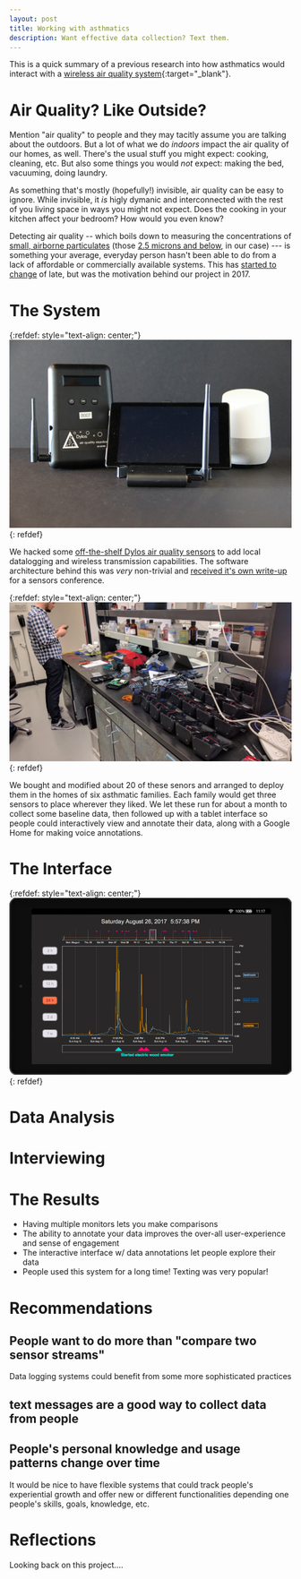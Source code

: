 ```yaml
---
layout: post
title: Working with asthmatics
description: Want effective data collection? Text them.
---
```


This is a quick summary of a previous research into how asthmatics would interact with a [wireless air quality system](https://vdl.sci.utah.edu/publications/2018_imwut_maav/){:target="_blank"}.

Air Quality?  Like Outside?
============

Mention "air quality" to people and they may tacitly assume you are talking about the outdoors.  But a lot of what we do *indoors* impact the air quality of our homes, as well.  There's the usual stuff you might expect:  cooking, cleaning, etc.  But also some things you would *not* expect:  making the bed, vacuuming, doing laundry.

As something that's mostly (hopefully!) invisible, air quality can be easy to ignore.  While invisible, it *is* higly dymanic and interconnected with the rest of you living space in ways you might not expect.  Does the cooking in your kitchen affect your bedroom?  How would you even know?

Detecting air quality -- which boils down to measuring the concentrations of [small, airborne particulates](https://www.epa.gov/pm-pollution/particulate-matter-pm-basics) (those [2.5 microns and below](https://blissair.com/what-is-pm-2-5.htm), in our case) --- is something your average, everyday person hasn't been able to do from a lack of affordable or commercially available systems. This has [started to change](http://www.aqmd.gov/aq-spec) of late, but was the motivation behind our project in 2017.

The System
============

{:refdef: style="text-align: center;"}
![header](/assets/images/projects/maav/IMG_9950.png)
{: refdef}

We hacked some [off-the-shelf Dylos air quality sensors](http://www.dylosproducts.com/ornodcproair.html) to add local datalogging and wireless transmission capabilities.  The software architecture behind this was *very* non-trivial and [received it's own write-up](https://span.ece.utah.edu/pub/EpiFi.pdf) for a sensors conference.



{:refdef: style="text-align: center;"}
![header](/assets/images/projects/maav/IMG_20170221_123704.jpg)
{: refdef}

We bought and modified about 20 of these senors and arranged to deploy them in the homes of six asthmatic families.  Each family would get three sensors to  place wherever they liked.  We let these run for about a month to collect some baseline data, then followed up with a tablet interface so people could interactively view and annotate their data, along with a Google Home for making voice annotations.


The Interface
======

{:refdef: style="text-align: center;"}
![header](/assets/images/projects/maav/interface.png)
{: refdef}


Data Analysis
========


Interviewing
=========


The Results
=======

* Having multiple monitors lets you make comparisons
* The ability to annotate your data improves the over-all user-experience and sense of engagement
* The interactive interface w/ data annotations let people explore their data
* People used this system for a long time!  Texting was very popular!

Recommendations
========

## People want to do more than "compare two sensor streams"

Data logging systems could benefit from some more sophisticated practices


## text messages are a good way to collect data from people


## People's personal knowledge and usage patterns change over time

It would be nice to have flexible systems that could track people's experiential growth and offer new or different functionalities depending one people's skills, goals, knowledge, etc.


Reflections
=======


Looking back on this project....

